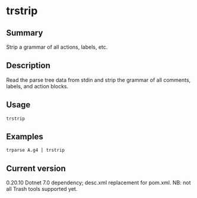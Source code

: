 # trstrip

## Summary

Strip a grammar of all actions, labels, etc.

## Description

Read the parse tree data from stdin and strip the grammar
of all comments, labels, and action blocks.

## Usage

    trstrip

## Examples

    trparse A.g4 | trstrip

## Current version

0.20.10 Dotnet 7.0 dependency; desc.xml replacement for pom.xml. NB: not all Trash tools supported yet.
